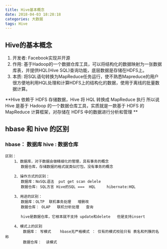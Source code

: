 ```yaml
---
title: Hive基本概念
date: 2018-04-03 18:28:18
categories: 大数据
tags: Hive
---
```

## Hive的基本概念
1. 开发者: Facebook实现并开源
2. 作用: 基于Hadoop的一个数据仓库工具，可以将结构化的数据映射为一张数据库表，并提供HQL(Hive SQL)查询功能，底层数据是存储在HDFS上。
3. 本质: 将SQL语句转换为MapReduce任务运行，使不熟悉Mapreduce的用户很方便地利用HQL处理和计算HDFS上的结构化的数据，使用于离线的批量数据计算。

**Hive 依赖于 HDFS 存储数据，Hive 将 HQL 转换成 MapReduce 执行 所以说 Hive 是基于 Hadoop 的一个数据仓库工具，实质就是一款基于 HDFS 的 MapReduce 计算框架，对存储在 HDFS 中的数据进行分析和管理 **
## hbase 和 hive 的区别
### hbase：  数据库        hive : 数据仓库
    区别：
        1、数据库，对于数据会做精细化的管理，具有事务的概念
		   数据仓库，存储数据的格式就类似打包，没有事务的概念

		2、操作方式的区别：
		   数据库：NoSQL语法  put get scan delele
		   数据仓库: SQL方言 Hive的SQL ===  HQL     hibernate:HQL

		3、用途的区别：
		   数据库：OLTP  联机事务处理   增删改
		   数据仓库： OLAP   联机分析处理   查询

		   hive是数据仓库，它根本就不支持 update和delete   但是支持insert

		4、模式上的区别
		    数据库： 写模式    hbase无严格模式 ： 仅有的模式校验只有 表名和列簇的名称
		    数据仓库：  读模式